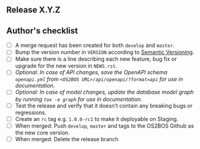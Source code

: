 ## Release X.Y.Z

## Author's checklist

- [ ] A merge request has been created for both `develop` and `master`.
- [ ] Bump the version number in `VERSION` according to [Semantic Versioning](https://semver.org/).
- [ ] Make sure there is a line describing each new feature, bug fix or upgrade for the new version in `NEWS.rst`.
- [ ] *Optional: In case of API changes, save the OpenAPI schema `openapi.yml` from `<OS2BOS URL>/api/openapi/?format=api` for use in documentation.*
- [ ] *Optional: In case of model changes, update the database model graph by running `tox -e graph` for use in documentation.*
- [ ] Test the release and verify that it doesn’t contain any breaking bugs or regressions.
- [ ] Create an `rc` tag e.g. `1.0.0-rc1` to make it deployable on Staging.
- [ ] When merged: Push `develop`, `master` and tags to the OS2BOS Github as the new core version.
- [ ] When merged: Delete the release branch
